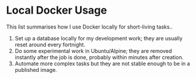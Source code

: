 # Local Docker Usage

This list summarises how I use Docker locally for short-living tasks..

1. Set up a database locally for my development work; they are usually reset
   around every fortnight.
1. Do some experimental work in Ubuntu/Alpine; they are removed instantly after
   the job is done, probably within minutes after creation.
1. Automate more complex tasks but they are not stable enough to be in a
   published image.

